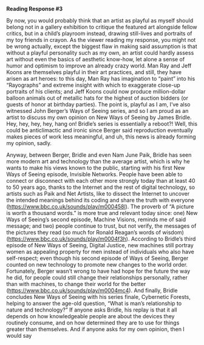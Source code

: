 **Reading Response #3**

By now, you would probably think that an artist as playful as myself should belong not in a gallery exhibition to critique the featured 
art alongside fellow critics, but in a child’s playroom instead, drawing still-lives and portraits of my toy friends in crayon. As the 
viewer reading my response, you might not be wrong actually, except the biggest flaw in making said assumption is that without a playful 
personality such as my own, an artist could hardly assess art without even the basics of aesthetic know-how, let alone a sense of humor 
and optimism to improve an already crazy world. Man Ray and Jeff Koons are themselves playful in their art practices, and still, they have 
arisen as art heroes: to this day, Man Ray has imagination to “paint” into his “Rayographs” and extreme insight with which to exaggerate 
close-up portraits of his clients; and Jeff Koons could now produce million-dollar balloon animals out of metallic hats for the highest of 
auction bidders (or guests of honor at birthday parties). The point is, playful as I am, I’ve also witnessed John Berger’s Ways of Seeing 
series, and so I am proud as an artist to discuss my own opinion on New Ways of Seeing by James Bridle. Hey, hey, hey, hey, hang on! 
Bridle’s series is essentially a reboot?! Well, this could be anticlimactic and ironic since Berger said reproduction eventually makes 
pieces of work less meaningful, and uh, this news is already forming my opinion, sadly.

Anyway, between Berger, Bridle and even Nam June Paik, Bridle has seen more modern art and technology than the average artist, which is 
why he wants to make his views known to the public, starting with his first New Ways of Seeing episode, Invisible Networks. People have 
been able to connect or disconnect with each other more strongly today than at least 40 to 50 years ago, thanks to the Internet and the 
rest of digital technology, so artists such as Paik and Net Artists, like to dissect the Internet to uncover the intended meanings behind 
its coding and share the truth with everyone (https://www.bbc.co.uk/sounds/play/m000458l). The proverb of “A picture is worth a thousand 
words.” is more true and relevant today since: one) New Ways of Seeing’s second episode, Machine Visions, reminds me of said message; and 
two) people continue to trust, but not verify, the messages of the pictures they read (so much for Ronald Reagan’s words of wisdom) 
(https://www.bbc.co.uk/sounds/play/m0004f3h). According to Bridle’s third episode of New Ways of Seeing, Digital Justice, new machines 
still portray women as appealing property for men instead of individuals who also have self-respect; even though his second episode of 
Ways of Seeing, Berger counted on new technology to promote new changes to the world order. Fortunately, Berger wasn’t wrong to have had 
hope for the future the way he did, for people could still change their relationships personally, rather than with machines, to change 
their world for the better (https://www.bbc.co.uk/sounds/play/m0004mc4). And finally, Bridle concludes New Ways of Seeing with his series 
finale, Cybernetic Forests, helping to answer the age-old question, “What is man’s relationship to nature and technology?” If anyone asks 
Bridle, his replay is that it all depends on how knowledgeable people are about the devices they routinely consume, and on how determined 
they are to use for things greater than themselves. And if anyone asks for my own opinion, then I would say 
